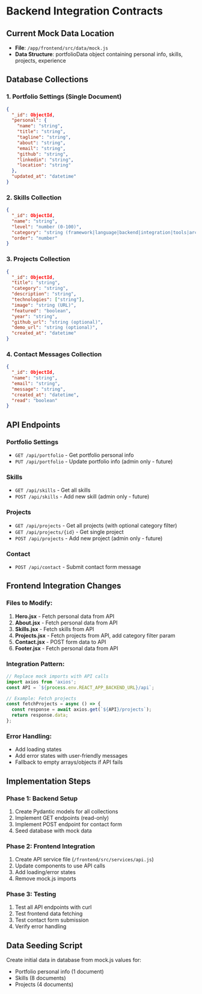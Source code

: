 # Backend Integration Contracts

## Current Mock Data Location
- **File**: `/app/frontend/src/data/mock.js`
- **Data Structure**: portfolioData object containing personal info, skills, projects, experience

## Database Collections

### 1. Portfolio Settings (Single Document)
```json
{
  "_id": ObjectId,
  "personal": {
    "name": "string",
    "title": "string",
    "tagline": "string",
    "about": "string",
    "email": "string",
    "github": "string",
    "linkedin": "string",
    "location": "string"
  },
  "updated_at": "datetime"
}
```

### 2. Skills Collection
```json
{
  "_id": ObjectId,
  "name": "string",
  "level": "number (0-100)",
  "category": "string (framework|language|backend|integration|tools|architecture)",
  "order": "number"
}
```

### 3. Projects Collection
```json
{
  "_id": ObjectId,
  "title": "string",
  "category": "string",
  "description": "string",
  "technologies": ["string"],
  "image": "string (URL)",
  "featured": "boolean",
  "year": "string",
  "github_url": "string (optional)",
  "demo_url": "string (optional)",
  "created_at": "datetime"
}
```

### 4. Contact Messages Collection
```json
{
  "_id": ObjectId,
  "name": "string",
  "email": "string",
  "message": "string",
  "created_at": "datetime",
  "read": "boolean"
}
```

## API Endpoints

### Portfolio Settings
- `GET /api/portfolio` - Get portfolio personal info
- `PUT /api/portfolio` - Update portfolio info (admin only - future)

### Skills
- `GET /api/skills` - Get all skills
- `POST /api/skills` - Add new skill (admin only - future)

### Projects
- `GET /api/projects` - Get all projects (with optional category filter)
- `GET /api/projects/{id}` - Get single project
- `POST /api/projects` - Add new project (admin only - future)

### Contact
- `POST /api/contact` - Submit contact form message

## Frontend Integration Changes

### Files to Modify:
1. **Hero.jsx** - Fetch personal data from API
2. **About.jsx** - Fetch personal data from API
3. **Skills.jsx** - Fetch skills from API
4. **Projects.jsx** - Fetch projects from API, add category filter param
5. **Contact.jsx** - POST form data to API
6. **Footer.jsx** - Fetch personal data from API

### Integration Pattern:
```javascript
// Replace mock imports with API calls
import axios from 'axios';
const API = `${process.env.REACT_APP_BACKEND_URL}/api`;

// Example: Fetch projects
const fetchProjects = async () => {
  const response = await axios.get(`${API}/projects`);
  return response.data;
};
```

### Error Handling:
- Add loading states
- Add error states with user-friendly messages
- Fallback to empty arrays/objects if API fails

## Implementation Steps

### Phase 1: Backend Setup
1. Create Pydantic models for all collections
2. Implement GET endpoints (read-only)
3. Implement POST endpoint for contact form
4. Seed database with mock data

### Phase 2: Frontend Integration
1. Create API service file (`/frontend/src/services/api.js`)
2. Update components to use API calls
3. Add loading/error states
4. Remove mock.js imports

### Phase 3: Testing
1. Test all API endpoints with curl
2. Test frontend data fetching
3. Test contact form submission
4. Verify error handling

## Data Seeding Script
Create initial data in database from mock.js values for:
- Portfolio personal info (1 document)
- Skills (8 documents)
- Projects (4 documents)
